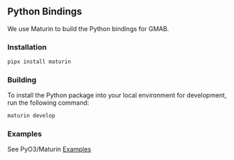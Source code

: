 ## Python Bindings

We use Maturin to build the Python bindings for GMAB.

### Installation

```bash
pipx install maturin
```

### Building
To install the Python package into your local environment for development, run the following command:

```bash
maturin develop
```

### Examples
See PyO3/Maturin [Examples](https://github.com/PyO3/maturin?tab=readme-ov-file#examples)
